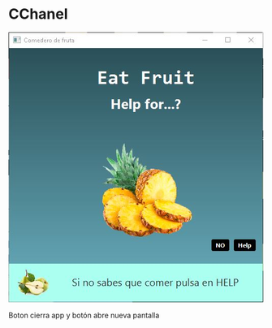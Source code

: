 # CChanel
![](https://github.com/AlonsoCasilda/CChanel/blob/master/CChanel.JPG)

Boton cierra app y botón abre nueva pantalla
